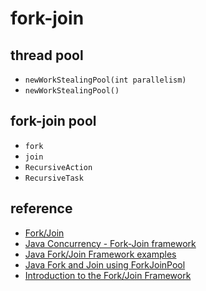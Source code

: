 # fork-join

## thread pool

- `newWorkStealingPool(int parallelism)`
- `newWorkStealingPool()`

## fork-join pool

- `fork`
- `join`
- `RecursiveAction`
- `RecursiveTask`

## reference

- [Fork/Join](https://docs.oracle.com/javase/tutorial/essential/concurrency/forkjoin.html)
- [Java Concurrency - Fork-Join framework](https://www.tutorialspoint.com/java_concurrency/concurrency_fork_join.htm)
- [Java Fork/Join Framework examples](https://mkyong.com/java/java-fork-join-framework-examples/)
- [Java Fork and Join using ForkJoinPool](http://tutorials.jenkov.com/java-util-concurrent/java-fork-and-join-forkjoinpool.html)
- [Introduction to the Fork/Join Framework](https://www.pluralsight.com/guides/introduction-to-the-fork-join-framework)